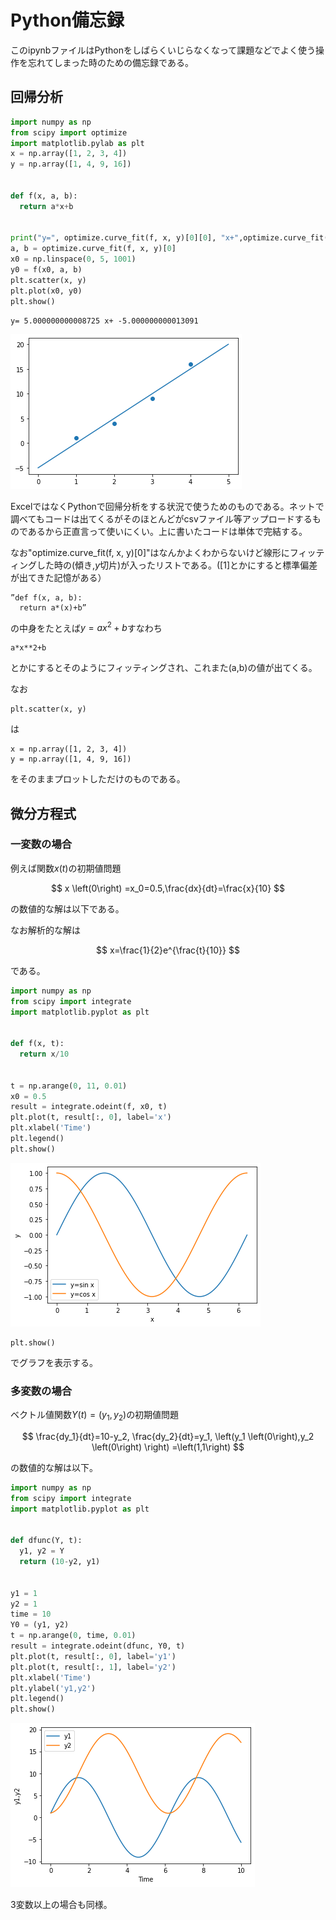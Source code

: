 # Python備忘録
このipynbファイルはPythonをしばらくいじらなくなって課題などでよく使う操作を忘れてしまった時のための備忘録である。

## 回帰分析


```python
import numpy as np
from scipy import optimize
import matplotlib.pylab as plt
x = np.array([1, 2, 3, 4])
y = np.array([1, 4, 9, 16])


def f(x, a, b):
  return a*x+b


print("y=", optimize.curve_fit(f, x, y)[0][0], "x+",optimize.curve_fit(f, x, y)[0][1])
a, b = optimize.curve_fit(f, x, y)[0]
x0 = np.linspace(0, 5, 1001)
y0 = f(x0, a, b)
plt.scatter(x, y)
plt.plot(x0, y0)
plt.show()

```

    y= 5.000000000008725 x+ -5.000000000013091



    
![png](python_bibouroku_files/python_bibouroku_2_1.png)
    


ExcelではなくPythonで回帰分析をする状況で使うためのものである。ネットで調べてもコードは出てくるがそのほとんどがcsvファイル等アップロードするものであるから正直言って使いにくい。上に書いたコードは単体で完結する。

なお"optimize.curve_fit(f, x, y)[0]"はなんかよくわからないけど線形にフィッティングした時の(傾き,$y$切片)が入ったリストである。([1]とかにすると標準偏差が出てきた記憶がある）
```
”def f(x, a, b):
  return a*(x)+b”
```
の中身をたとえば$y=ax^2+b$すなわち
```
a*x**2+b  
```
とかにするとそのようにフィッティングされ、これまた(a,b)の値が出てくる。

なお
```
plt.scatter(x, y)
```
は
```
x = np.array([1, 2, 3, 4])
y = np.array([1, 4, 9, 16])
```
をそのままプロットしただけのものである。

## 微分方程式

### 一変数の場合
例えば関数$x \left(t\right)$の初期値問題

$$
x \left(0\right) =x_0=0.5,\frac{dx}{dt}=\frac{x}{10}
$$

の数値的な解は以下である。

なお解析的な解は

$$
x=\frac{1}{2}e^{\frac{t}{10}}
$$

である。


```python
import numpy as np
from scipy import integrate
import matplotlib.pyplot as plt


def f(x, t):
  return x/10


t = np.arange(0, 11, 0.01)
x0 = 0.5
result = integrate.odeint(f, x0, t)
plt.plot(t, result[:, 0], label='x')
plt.xlabel('Time')
plt.legend()
plt.show()

```


    
![png](python_bibouroku_files/python_bibouroku_6_0.png)
    


```
plt.show()
```
でグラフを表示する。

### 多変数の場合
ベクトル値関数${Y}\left(t\right)=\left(y_1,y_2\right)$の初期値問題

$$
\frac{dy_1}{dt}=10-y_2, \frac{dy_2}{dt}=y_1,  \left(y_1 \left(0\right),y_2 \left(0\right) \right) =\left(1,1\right) 
$$

の数値的な解は以下。



```python
import numpy as np
from scipy import integrate
import matplotlib.pyplot as plt


def dfunc(Y, t):
  y1, y2 = Y
  return (10-y2, y1)


y1 = 1
y2 = 1
time = 10
Y0 = (y1, y2)
t = np.arange(0, time, 0.01)
result = integrate.odeint(dfunc, Y0, t)
plt.plot(t, result[:, 0], label='y1')
plt.plot(t, result[:, 1], label='y2')
plt.xlabel('Time')
plt.ylabel('y1,y2')
plt.legend()
plt.show()

```


    
![png](python_bibouroku_files/python_bibouroku_9_0.png)
    


$3$変数以上の場合も同様。
